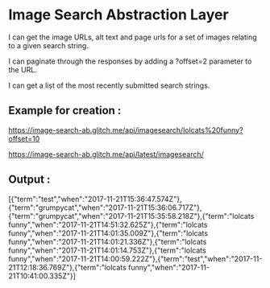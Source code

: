 Image Search Abstraction Layer
=========================

 I can get the image URLs, alt text and page urls for a set of images relating to a given search string.
 
 I can paginate through the responses by adding a ?offset=2 parameter to the URL.
 
I can get a list of the most recently submitted search strings.

Example for creation : 
-------------------------

https://image-search-ab.glitch.me/api/imagesearch/lolcats%20funny?offset=10
 
https://image-search-ab.glitch.me/api/latest/imagesearch/

Output : 
-------------------------

[{"term":"test","when":"2017-11-21T15:36:47.574Z"},{"term":"grumpycat","when":"2017-11-21T15:36:06.717Z"},{"term":"grumpycat","when":"2017-11-21T15:35:58.218Z"},{"term":"lolcats funny","when":"2017-11-21T14:51:32.625Z"},{"term":"lolcats funny","when":"2017-11-21T14:01:35.009Z"},{"term":"lolcats funny","when":"2017-11-21T14:01:21.336Z"},{"term":"lolcats funny","when":"2017-11-21T14:01:14.753Z"},{"term":"lolcats funny","when":"2017-11-21T14:00:59.222Z"},{"term":"test","when":"2017-11-21T12:18:36.769Z"},{"term":"lolcats funny","when":"2017-11-21T10:41:00.335Z"}]
